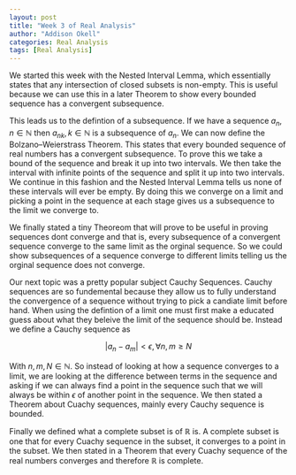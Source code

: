 ```yaml
---
layout: post
title: "Week 3 of Real Analysis"
author: "Addison Okell"
categories: Real Analysis
tags: [Real Analysis]
---
```


We started this week with the Nested Interval Lemma, which essentially states that any intersection of closed subsets is non-empty. This is useful because we can use this in a later Theorem to show every bounded sequence has a convergent subsequence.

This leads us to the defintion of a subsequence. If we have a sequence $a_n, n\in\mathbb{N}$ then ${a_n}_k, k\in \mathbb{N}$ is a subsequence of $a_n$. We can now define the Bolzano–Weierstrass Theorem. This states that every bounded sequence of real numbers has a convergent subsequence. To prove this we take a bound of the sequence and break it up into two intervals. We then take the interval with infinite points of the sequence and split it up into two intervals. We continue in this fashion and the Nested Interval Lemma tells us none of these intervals will ever be empty. By doing this we converge on a limit and picking a point in the sequence at each stage gives us a subsequence to the limit we converge to.

We finally stated a tiny Theoreom that will prove to be useful in proving sequences dont converge and that is, every subsequence of a convergent sequence converge to the same limit as the orginal sequence. So we could show subsequences of a sequence converge to different limits telling us the orginal sequence does not converge.

Our next topic was a pretty popular subject Cauchy Sequences. Cauchy sequences are so fundemental because they allow us to fully understand the convergence of a sequence without trying to pick a candiate limit before hand. When using the defintion of a limit one must first make a educated guess about what they beleive the limit of the sequence should be. Instead we define a Cauchy sequence as 

$$|a_n-a_m|<\epsilon,  \forall n,m \geq N$$

With $n,m,N \in \mathbb{N}$. So instead of looking at how a sequence converges to a limit, we are looking at the difference between terms in the sequence and asking if we can always find a point in the sequence such that we will always be within $\epsilon$ of another point in the sequence. We then stated a Theorem about Cuachy sequences, mainly every Cauchy sequence is bounded. 

Finally we defined what a complete subset is of $\mathbb{R}$ is. A complete subset is one that for every Cuachy sequence in the subset, it converges to a point in the subset. We then stated in a Theorem that every Cuachy sequence of the real numbers converges and therefore $\mathbb{R}$ is complete.
